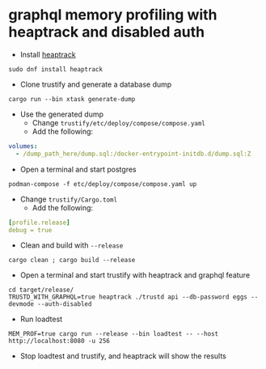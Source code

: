 # graphql memory profiling with heaptrack and disabled auth

* Install [heaptrack](https://github.com/KDE/heaptrack)

```shell
sudo dnf install heaptrack
```

* Clone trustify and generate a database dump

```shell
cargo run --bin xtask generate-dump
```

* Use the generated dump
  * Change `trustify/etc/deploy/compose/compose.yaml`
  * Add the following:

```yaml
volumes:
  - /dump_path_here/dump.sql:/docker-entrypoint-initdb.d/dump.sql:Z
```

* Open a terminal and start postgres

```shell
podman-compose -f etc/deploy/compose/compose.yaml up
```

* Change `trustify/Cargo.toml`
  * Add the following:

```yaml
[profile.release]
debug = true
```

* Clean and build with `--release`

```shell
cargo clean ; cargo build --release
```

* Open a terminal and start trustify with heaptrack and graphql feature

```shell
cd target/release/
TRUSTD_WITH_GRAPHQL=true heaptrack ./trustd api --db-password eggs --devmode --auth-disabled
```

* Run loadtest

```shell
MEM_PROF=true cargo run --release --bin loadtest -- --host http://localhost:8080 -u 256
```

* Stop loadtest and trustify, and heaptrack will show the results
